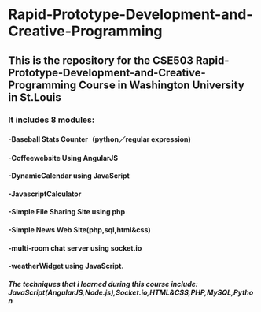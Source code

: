 # Rapid-Prototype-Development-and-Creative-Programming
## This is the repository for the CSE503 Rapid-Prototype-Development-and-Creative-Programming Course in Washington University in St.Louis
### It includes 8 modules:
  #### -Baseball Stats Counter（python／regular expression)
  #### -Coffeewebsite Using AngularJS
  #### -DynamicCalendar using JavaScript
  #### -JavascriptCalculator
  #### -Simple File Sharing Site using php
  #### -Simple News Web Site(php,sql,html&css)
  #### -multi-room chat server using socket.io
  #### -weatherWidget using JavaScript.  
  
#### *The techniques that i learned during this course include: JavaScript(AngularJS,Node.js),Socket.io,HTML&CSS,PHP,MySQL,Python*
